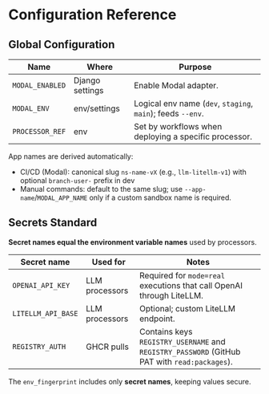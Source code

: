 # Configuration Reference

## Global Configuration

| Name            | Where           | Purpose                                                  |
|-----------------|-----------------|----------------------------------------------------------|
| `MODAL_ENABLED` | Django settings | Enable Modal adapter.                                    |
| `MODAL_ENV`     | env/settings    | Logical env name (`dev`, `staging`, `main`); feeds `--env`. |
| `PROCESSOR_REF` | env             | Set by workflows when deploying a specific processor.    |

App names are derived automatically:
- CI/CD (Modal): canonical slug `ns-name-vX` (e.g., `llm-litellm-v1`) with optional `branch-user-` prefix in dev
- Manual commands: default to the same slug; use `--app-name`/`MODAL_APP_NAME` only if a custom sandbox name is required.

## Secrets Standard

**Secret names equal the environment variable names** used by processors.

| Secret name        | Used for       | Notes                                                                                         |
|--------------------|----------------|-----------------------------------------------------------------------------------------------|
| `OPENAI_API_KEY`   | LLM processors | Required for `mode=real` executions that call OpenAI through LiteLLM.                         |
| `LITELLM_API_BASE` | LLM processors | Optional; custom LiteLLM endpoint.                                                            |
| `REGISTRY_AUTH`    | GHCR pulls     | Contains keys `REGISTRY_USERNAME` and `REGISTRY_PASSWORD` (GitHub PAT with `read:packages`). |

The `env_fingerprint` includes only **secret names**, keeping values secure.
